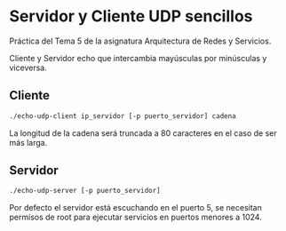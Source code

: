 # Servidor y Cliente UDP sencillos

Práctica del Tema 5 de la asignatura Arquitectura de Redes y Servicios.

Cliente y Servidor echo que intercambia mayúsculas por minúsculas y viceversa.

## Cliente

```bash
./echo-udp-client ip_servidor [-p puerto_servidor] cadena
```
La longitud de la cadena será truncada a 80 caracteres en el caso de ser más larga.

## Servidor

```bash
./echo-udp-server [-p puerto_servidor]
```

Por defecto el servidor está escuchando en el puerto 5, se necesitan permisos de root para ejecutar servicios en puertos menores a 1024.
